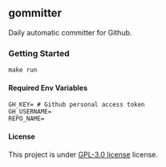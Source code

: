 ## gommitter

Daily automatic committer for Github.

### Getting Started

```
make run
```

#### Required Env Variables

```shell
GH_KEY= # Github personal access token
GH_USERNAME=
REPO_NAME=
```

#### License

This project is under [GPL-3.0 license](https://github.com/mrcn04/gommitter/blob/master/LICENSE) license.
